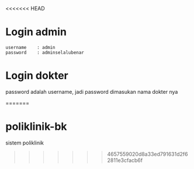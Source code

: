 <<<<<<< HEAD
# Login admin
```
username    : admin
password    : adminselalubenar
```

# Login dokter
password adalah username, jadi password dimasukan nama dokter nya

=======
# poliklinik-bk
sistem poliklinik 
>>>>>>> 4657559020d8a33ed791631d2f62811e3cfacb6f
